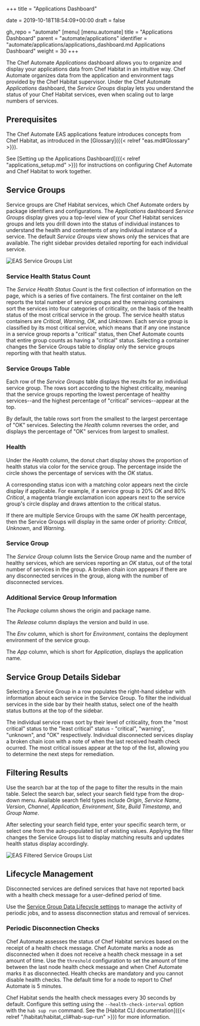 +++
title = "Applications Dashboard"

date = 2019-10-18T18:54:09+00:00
draft = false

gh_repo = "automate"
[menu]
  [menu.automate]
    title = "Applications Dashboard"
    parent = "automate/applications"
    identifier = "automate/applications/applications_dashboard.md Applications Dashboard"
    weight = 30
+++

The Chef Automate *Applications* dashboard allows you to organize and display your applications data from Chef Habitat in an intuitive way.
Chef Automate organizes data from the application and environment tags provided by the Chef Habitat supervisor.
Under the Chef Automate *Applications* dashboard, the _Service Groups_ display lets you understand the status of your Chef Habitat services, even when scaling out to large numbers of services.

## Prerequisites

The Chef Automate EAS applications feature introduces concepts from Chef Habitat, as introduced in the [Glossary]({{< relref "eas.md#Glossary" >}}).

See [Setting up the Applications Dashboard]({{< relref "applications_setup.md" >}}) for instructions on configuring Chef Automate and Chef Habitat to work together.

## Service Groups

Service groups are Chef Habitat services, which Chef Automate orders by package identifiers and configurations.
The *Applications* dashboard _Service Groups_ display gives you a top-level view of your Chef Habitat services groups and lets you drill down into the status of individual instances to understand the health and contentents of any individual instance of a service.
The default _Service Groups_ view shows only the services that are available.
The right sidebar provides detailed reporting for each individual service.

![EAS Service Groups List](/images/automate/eas-service-groups.png)

### Service Health Status Count

The _Service Health Status Count_ is the first collection of information on the page, which is a series of five containers.
The first container on the left reports the total number of service groups and the remaining containers sort the services into four categories of criticality, on the basis of the health status of the most critical service in the group.
The service health status containers are _Critical_, _Warning_, _OK_, and _Unknown_.
Each service group is classified by its most critical service, which means that if any one instance in a service group reports a "critical" status, then Chef Automate counts that entire group counts as having a "critical" status.
Selecting a container changes the Service Groups table to display only the service groups reporting with that health status.

### Service Groups Table

Each row of the _Service Groups_ table displays the results for an individual service group.
The rows sort according to the highest criticality, meaning that the service groups reporting the lowest percentage of healthy services--and the highest percentage of "critical" services--appear at the top.

By default, the table rows sort from the smallest to the largest percentage of "OK" services.
Selecting the _Health_ column reverses the order, and displays the percentage of "OK" services from largest to smallest.

### Health

Under the _Health_ column, the donut chart display shows the proportion of health status via color for the service group.
The percentage inside the circle shows the percentage of services with the _OK_ status.

A corresponding status icon with a matching color appears next the circle display if applicable.
For example, if a service group is 20% _OK_ and 80% _Critical_, a magenta triangle exclamation icon appears next to the service group's circle display and draws attention to the critical status.

If there are multiple Service Groups with the same _OK_ health percentage, then the Service Groups will display in the same order of priority: _Critical_, _Unknown_, and _Warning_.

### Service Group

The _Service Group_ column lists the Service Group name and the number of healthy services, which are services reporting an _OK_ status, out of the total number of services in the group.
A broken chain icon appears if there are any disconnected services in the group, along with the number of disconnected services.

### Additional Service Group Information

The _Package_ column shows the origin and package name.

The _Release_ column displays the version and build in use.

The _Env_ column, which is short for _Environment_, contains the deployment environment of the service group.

The _App_ column, which is short for _Application_, displays the application name.

## Service Group Details Sidebar

Selecting a Service Group in a row populates the right-hand sidebar with information about each service in the Service Group.
To filter the individual services in the side bar by their health status, select one of the health status buttons at the top of the sidebar.

The individual service rows sort by their level of criticality, from the "most critical" status to the "least critical" status - "critical", "warning", "unknown", and "OK" respectively.
Individual disconnected services display a broken chain icon with a note of when the last received health check ocurred.
The most critical issues appear at the top of the list, allowing you to determine the next steps for remediation.

## Filtering Results

Use the search bar at the top of the page to filter the results in the main table.
Select the search bar, select your search field type from the drop-down menu.
Available search field types include _Origin_, _Service Name_, _Version_, _Channel_, _Application_, _Environment_, _Site_, _Build Timestamp_, and _Group Name_.

After selecting your search field type, enter your specific search term, or select one from the auto-populated list of existing values.
Applying the filter changes the Service Groups list to display matching results and updates health status display accordingly.

![EAS Filtered Service Groups List](/images/automate/eas-filtered-service-groups.png)

## Lifecycle Management

Disconnected services are defined services that have not reported back with a health check message for a user-defined period of time.

Use the [Service Group Data Lifecycle settings](/automate/data_lifecycle/#service-groups) to manage the activity of periodic jobs, and to assess disconnection status and removal of services.

### Periodic Disconnection Checks

Chef Automate assesses the status of Chef Habitat services based on the receipt of a health check message.
Chef Automate marks a node as disconnected when it does not receive a health check message in a set amount of time.
Use the `threshold` configuration to set the amount of time between the last node health check message and when Chef Automate marks it as disconnected.
Health checks are mandatory and you cannot disable health checks.
The default time for a node to report to Chef Automate is 5 minutes.

Chef Habitat sends the health check messages every 30 seconds by default.
Configure this setting using the `--health-check-interval` option with the `hab sup run` command.
See the [Habitat CLI documentation]({{< relref "/habitat/habitat_cli#hab-sup-run" >}}) for more information.

